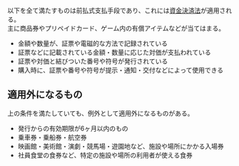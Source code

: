 以下を全て満たすものは前払式支払手段であり、これには[資金決済法](/法律/資金決済法.md)が適用される。  
主に商品券やプリペイドカード、ゲーム内の有償アイテムなどが当てはまる。

* 金額や数量が、証票や電磁的な方法で記録されている
* 証票などに記載されている金額・数量に応じた対価が支払われている
* 証票や対価と結びついた番号や符号が発行されている
* 購入時に、証票や番号や符号が提示・通知・交付などによって使用できる

## 適用外になるもの
上の条件を満たしていても、例外として適用外になるものがある。

* 発行からの有効期限が6ヶ月以内のもの
* 乗車券・乗船券・航空券
* 映画館・美術館・演劇・競馬場・遊園地など、施設や場所にかかる入場券
* 社員食堂の食券など、特定の施設や場所の利用者が使える食券